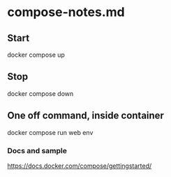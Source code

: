 # compose-notes.md

## Start
docker compose up

## Stop
docker compose down

## One off command, inside container
docker compose run web env

### Docs and sample
https://docs.docker.com/compose/gettingstarted/
